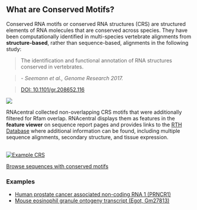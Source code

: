 
## What are Conserved Motifs? <a style="cursor: pointer" id="exact-matching" ng-click="scrollTo('conserved-motifs')" name="conserved-motifs" class="text-muted smaller"><i class="fa fa-link"></i></a>

Conserved RNA motifs or conserved RNA structures (CRS) are structured elements
of RNA molecules that are conserved across species.
They have been computationally identified in multi-species vertebrate alignments
from **structure-based**, rather than sequence-based, alignments in the following study:

> The identification and functional annotation of RNA structures conserved in vertebrates.

> *- Seemann et al., Genome Research 2017.*

> [DOI: 10.1101/gr.208652.116](https://doi.org/10.1101/gr.208652.116)

<a href="https://rth.dk/resources/rnannotator/crs/vert/" class="no-icon">
  <img src="/static/img/expert-db-logos/crs_logo.svg" style="max-height:100px" class="img-responsive pull-right">
</a>

RNAcentral collected non-overlapping CRS motifs that were additionally filtered for Rfam overlap.
RNAcentral displays them as features in the **feature viewer** on sequence report pages
and provides links to the [RTH Database](https://rth.dk/resources/rnannotator/crs/vert/)
where additional information can be found, including multiple sequence alignments,
secondary structure, and tissue expression.

<br>

<a href="/rna/URS0000BC44D5/9606" class="thumbnail">
  <img src="https://lh3.googleusercontent.com/Sz1L0RMwkG66C5R3qk4Zc1kVEBnyYh5YQ21KH3K_QmP9pvJ11SECqd_QTJxIhlyHnHfRyJAfw9c89zsNmNyhyITyZXQTsAmo8TY6nQt7Rv7Z23XRbFMKbQdqwmtwvva0vXTWneDw" alt="Example CRS">
</a>

<a href='/search?q=has_conserved_structure:"True"' class="btn btn-primary">Browse sequences with conserved motifs</a>

### Examples

- [Human prostate cancer associated non-coding RNA 1 (PRNCR1)](/rna/URS0000759F81/9606)
- [Mouse eosinophil granule ontogeny transcript (Egot, Gm27813)](/rna/URS0000A7D0F3/10090)
